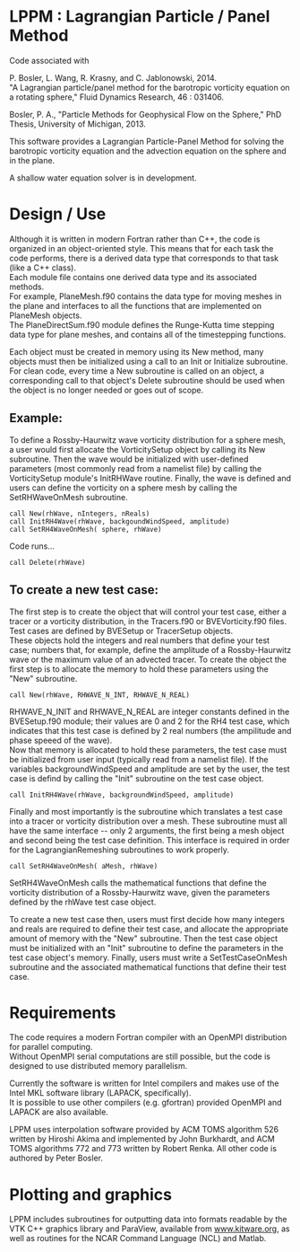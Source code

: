 LPPM : Lagrangian Particle / Panel Method
=========

Code associated with 

P. Bosler,  L. Wang,  R. Krasny, and C. Jablonowski,  2014.  
	"A Lagrangian particle/panel method for the barotropic vorticity equation on a rotating sphere," Fluid Dynamics Research,  46 : 031406.

Bosler, P. A., "Particle Methods for Geophysical Flow on the Sphere," PhD Thesis, University of Michigan, 2013.

This software provides a Lagrangian Particle-Panel Method for solving the barotropic vorticity equation
and the advection equation on the sphere and in the plane.

A shallow water equation solver is in development.

Design / Use
=========

Although it is written in modern Fortran rather than C++, the code is organized in an object-oriented style.
This means that for each task the code performs, there is a derived data type that corresponds to that task (like a C++ class).  
Each module file contains one derived data type and its associated methods.  
For example, PlaneMesh.f90 contains the data type for moving meshes in the plane and interfaces to all the functions that are 
implemented on PlaneMesh objects.  
The PlaneDirectSum.f90 module defines the Runge-Kutta time stepping data type for plane meshes, and contains all of the timestepping functions.

Each object must be created in memory using its New method, many objects must then be initialized using a call to an Init or Initialize subroutine.  
For clean code, every time a New subroutine is called on an object, a corresponding call to that object's Delete subroutine should be used when the object is no longer needed or goes out of scope.

Example: 
---------
To define a Rossby-Haurwitz wave vorticity distribution for a sphere mesh, a user would first allocate the VorticitySetup object by calling its New subroutine.
Then the wave would be initialized with user-defined parameters (most commonly read from a namelist file) by calling the VorticitySetup module's InitRHWave routine.
Finally, the wave is defined and users can define the vorticity on a sphere mesh by calling the SetRHWaveOnMesh subroutine.
  
	call New(rhWave, nIntegers, nReals)
	call InitRH4Wave(rhWave, backgoundWindSpeed, amplitude)
	call SetRH4WaveOnMesh( sphere, rhWave)
	
Code runs...

	call Delete(rhWave)	

To create a new test case:
---------------
The first step is to create the object that will control your test case, either a tracer or a vorticity distribution, in the Tracers.f90 or BVEVorticity.f90 files.
Test cases are defined by BVESetup or TracerSetup objects.  
These objects hold the integers and real numbers that define your test case; numbers that, for example, define the amplitude of a Rossby-Haurwitz wave or the maximum value of an advected tracer.
To create the object the first step is to allocate the memory to hold these parameters using the "New" subroutine.  

	call New(rhWave, RHWAVE_N_INT, RHWAVE_N_REAL)

RHWAVE_N_INIT and RHWAVE_N_REAL are integer constants defined in the BVESetup.f90 module; their values are 0 and 2 for the RH4 test case,
which indicates that this test case is defined by 2 real numbers (the ampilitude and phase speeed of the wave).  
Now that memory is allocated to hold these parameters, the test case must be initialized from user input (typically read from a namelist file).
If the variables backgroundWindSpeed and amplitude are set by the user, the test case is defind by calling the "Init" subroutine on the test case object.

	call InitRH4Wave(rhWave, backgroundWindSpeed, amplitude)

Finally and most importantly is the subroutine which translates a test case into a tracer or vorticity distribution over a mesh.
These subroutine must all have the same interface -- only 2 arguments, the first being a mesh object and second being the test case definition.
This interface is required in order for the LagrangianRemeshing subroutines to work properly.

	call SetRH4WaveOnMesh( aMesh, rhWave)

SetRH4WaveOnMesh calls the mathematical functions that define the vorticity distribution of a Rossby-Haurwitz wave, given the parameters defined by the rhWave test case object.

To create a new test case then, users must first decide how many integers and reals are required to define their test case, and allocate the appropriate amount of memory with the "New" subroutine.
Then the test case object must be initialized with an "Init" subroutine to define the parameters in the test case object's memory.
Finally, users must write a SetTestCaseOnMesh subroutine and the associated mathematical functions that define their test case.

	
Requirements
=========
The code requires a modern Fortran compiler with an OpenMPI distribution for parallel computing.  
Without OpenMPI serial computations are still possible, but the code is designed to use distributed memory parallelism.

Currently the software is written for Intel compilers and makes use of the Intel MKL software library (LAPACK, specifically).  
It is possible to use other compilers (e.g. gfortran) provided OpenMPI and LAPACK are also available.  

LPPM uses interpolation software provided by ACM TOMS algorithm 526 written by Hiroshi Akima and implemented by John Burkhardt,
and ACM TOMS algorithms 772 and 773 written by Robert Renka.  All other code is authored by Peter Bosler.


Plotting and graphics
=========

LPPM includes subroutines for outputting data into formats readable by the VTK C++ graphics library and ParaView, available 
from www.kitware.org, as well as routines for the NCAR Command Language (NCL) and Matlab.  



